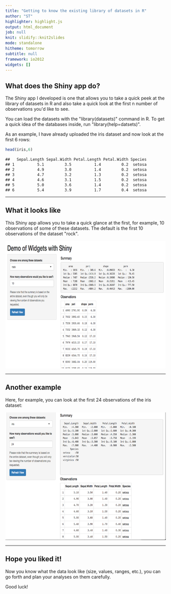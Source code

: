 ```yaml
---
title: "Getting to know the existing library of datasets in R"
author: "ST"
highlighter: highlight.js
output: html_document
job: null
knit: slidify::knit2slides
mode: standalone
hitheme: tomorrow
subtitle: null
framework: io2012
widgets: []
---
```


## What does the Shiny app do?

The Shiny app I developed is one that allows you to take a quick peek
at the library of datasets in R and also take a quick look at the first n number of observations you'd like to see.

You can load the datasets with the "library(datasets)" command in R. To get a quick idea of the databases inside, run "library(help=datsets)".

As an example, I have already uploaded the iris dataset and now look at the first 6 rows:

```r
head(iris,6)
```

```
##   Sepal.Length Sepal.Width Petal.Length Petal.Width Species
## 1          5.1         3.5          1.4         0.2  setosa
## 2          4.9         3.0          1.4         0.2  setosa
## 3          4.7         3.2          1.3         0.2  setosa
## 4          4.6         3.1          1.5         0.2  setosa
## 5          5.0         3.6          1.4         0.2  setosa
## 6          5.4         3.9          1.7         0.4  setosa
```

--- 


## What it looks like

This Shiny app allows you to take a quick glance at the first, for example, 10 observations of some of these datasets. The default is the first 10 observations of the dataset "rock".

<div style='text-align: center;'>
           <img height='400' src='3.png' />

</div>

--- 

## Another example

Here, for example, you can look at the first 24 observations of the iris dataset:
<div style='text-align: center;'>
           <img height='400' src='4.png' />

</div>

--- 

## Hope you liked it!


Now you know what the data look like (size, values, ranges, etc.), you can go forth and plan your analyses on them carefully. 

Good luck!
